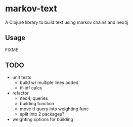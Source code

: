 # markov-text

A Clojure library to build text using markov chains and neo4j

## Usage

FIXME

## TODO

* unit tests
  * build w/ multiple lines added
  * tf-idf calcs
* refactor
  * neo4j queries
  * building function
  * move tf query into weighting func
  * split into 2 packages?
* weighting options for building
